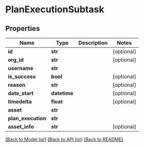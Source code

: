 # PlanExecutionSubtask

## Properties
Name | Type | Description | Notes
------------ | ------------- | ------------- | -------------
**id** | **str** |  | [optional] 
**org_id** | **str** |  | [optional] 
**username** | **str** |  | 
**is_success** | **bool** |  | [optional] 
**reason** | **str** |  | [optional] 
**date_start** | **datetime** |  | [optional] 
**timedelta** | **float** |  | [optional] 
**asset** | **str** |  | 
**plan_execution** | **str** |  | 
**asset_info** | **str** |  | [optional] 

[[Back to Model list]](../README.md#documentation-for-models) [[Back to API list]](../README.md#documentation-for-api-endpoints) [[Back to README]](../README.md)


